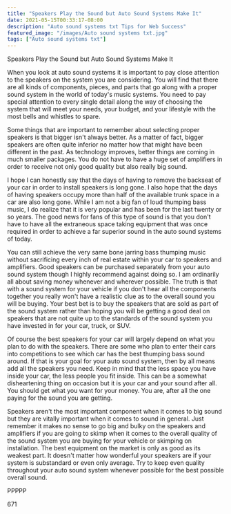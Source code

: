 ```yaml
---
title: "Speakers Play the Sound but Auto Sound Systems Make It"
date: 2021-05-15T00:33:17-08:00
description: "Auto sound systems txt Tips for Web Success"
featured_image: "/images/Auto sound systems txt.jpg"
tags: ["Auto sound systems txt"]
---
```


Speakers Play the Sound but Auto Sound Systems Make It

When you look at auto sound systems it is important to pay close attention to the speakers on the system you are considering. You will find that there are all kinds of components, pieces, and parts that go along with a proper sound system in the world of today's music systems. You need to pay special attention to every single detail along the way of choosing the system that will meet your needs, your budget, and your lifestyle with the most bells and whistles to spare. 

Some things that are important to remember about selecting proper speakers is that bigger isn't always better. As a matter of fact, bigger speakers are often quite inferior no matter how that might have been different in the past. As technology improves, better things are coming in much smaller packages. You do not have to have a huge set of amplifiers in order to receive not only good quality but also really big sound.

I hope I can honestly say that the days of having to remove the backseat of your car in order to install speakers is long gone. I also hope that the days of having speakers occupy more than half of the available trunk space in a car are also long gone. While I am not a big fan of loud thumping bass music, I do realize that it is very popular and has been for the last twenty or so years. The good news for fans of this type of sound is that you don't have to have all the extraneous space taking equipment that was once required in order to achieve a far superior sound in the auto sound systems of today. 

You can still achieve the very same bone jarring bass thumping music without sacrificing every inch of real estate within your car to speakers and amplifiers. Good speakers can be purchased separately from your auto sound system though I highly recommend against doing so. I am ordinarily all about saving money whenever and wherever possible. The truth is that with a sound system for your vehicle if you don't hear all the components together you really won't have a realistic clue as to the overall sound you will be buying. Your best bet is to buy the speakers that are sold as part of the sound system rather than hoping you will be getting a good deal on speakers that are not quite up to the standards of the sound system you have invested in for your car, truck, or SUV.

Of course the best speakers for your car will largely depend on what you plan to do with the speakers. There are some who plan to enter their cars into competitions to see which car has the best thumping bass sound around. If that is your goal for your auto sound system, then by all means add all the speakers you need. Keep in mind that the less space you have inside your car, the less people you fit inside. This can be a somewhat disheartening thing on occasion but it is your car and your sound after all. You should get what you want for your money. You are, after all the one paying for the sound you are getting.

Speakers aren't the most important component when it comes to big sound but they are vitally important when it comes to sound in general. Just remember it makes no sense to go big and bulky on the speakers and amplifiers if you are going to skimp when it comes to the overall quality of the sound system you are buying for your vehicle or skimping on installation. The best equipment on the market is only as good as its weakest part. It doesn't matter how wonderful your speakers are if your system is substandard or even only average. Try to keep even quality throughout your auto sound system whenever possible for the best possible overall sound.

PPPPP

671

